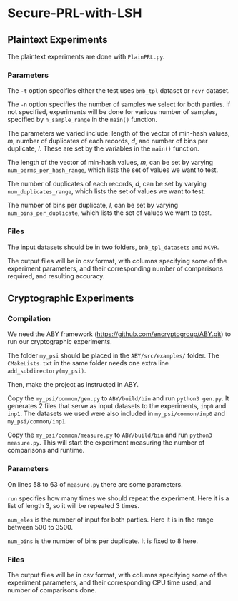 # Secure-PRL-with-LSH

## Plaintext Experiments

The plaintext experiments are done with `PlainPRL.py`. 

### Parameters

The `-t` option specifies either the test uses `bnb_tpl` dataset or `ncvr` dataset.

The `-n` option specifies the number of samples we select for both parties. If not specified, experiments will be done for various number of samples, specified by `n_sample_range` in the `main()` function.

The parameters we varied include: length of the vector of min-hash values, $m$, number of duplicates of each records, $d$, and number of bins per duplicate, $l$. These are set by the variables in the `main()` function.

The length of the vector of min-hash values, $m$, can be set by varying `num_perms_per_hash_range`, which lists the set of values we want to test. 

The number of duplicates of each records, $d$, can be set by varying `num_duplicates_range`, which lists the set of values we want to test. 

The number of bins per duplicate, $l$, can be set by varying `num_bins_per_duplicate`, which lists the set of values we want to test. 

### Files

The input datasets should be in two folders, `bnb_tpl_datasets` and `NCVR`. 

The output files will be in csv format, with columns specifying some of the experiment parameters, and their corresponding number of comparisons required, and resulting accuracy.

## Cryptographic Experiments

### Compilation

We need the ABY framework (https://github.com/encryptogroup/ABY.git) to run our cryptographic experiments.

The folder `my_psi` should be placed in the `ABY/src/examples/` folder. The `CMakeLists.txt` in the same folder needs one extra line `add_subdirectory(my_psi)`.

Then, make the project as instructed in ABY.

Copy the `my_psi/common/gen.py` to `ABY/build/bin` and run `python3 gen.py`. It generates $2$ files that serve as input datasets to the experiments, `inp0` and `inp1`. The datasets we used were also included in `my_psi/common/inp0` and `my_psi/common/inp1`.

Copy the `my_psi/common/measure.py` to `ABY/build/bin` and run `python3 measure.py`. This will start the experiment measuring the number of comparisons and runtime.

### Parameters

On lines $58$ to $63$ of `measure.py` there are some parameters. 

`run` specifies how many times we should repeat the experiment. Here it is a list of length $3$, so it will be repeated $3$ times.

`num_eles` is the number of input for both parties. Here it is in the range between $500$ to $3500$.

`num_bins` is the number of bins per duplicate. It is fixed to $8$ here.

### Files

The output files will be in csv format, with columns specifying some of the experiment parameters, and their corresponding CPU time used, and number of comparisons done.